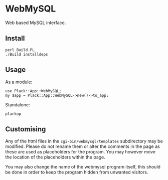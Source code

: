 # WebMySQL

Web based MySQL interface.

## Install

    perl Build.PL
    ./Build installdeps

## Usage
As a module:

    use Plack::App::WebMySQL;
    my $app = Plack::App::WebMySQL->new()->to_app;

Standalone:

    plackup
    
## Customising

Any of the html files in the `cgi-bin/webmysql/templates` subdirectory may be modified. Please do not rename them or alter the comments in the page
as these are used as placeholders for the program. You may however move the location of the placeholders within the page.

You may also change the name of the webmysql program itself, this should be done in order to keep the program hidden from unwanted visitors.
    
